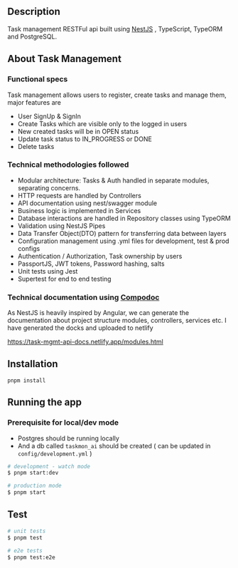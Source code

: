 ## Description

Task management RESTFul api built using [NestJS](https://github.com/nestjs/nest) , TypeScript, TypeORM and PostgreSQL.

## About Task Management

### Functional specs

Task management allows users to register, create tasks and manage them, major features are

- User SignUp & SignIn
- Create Tasks which are visible only to the logged in users
- New created tasks will be in OPEN status
- Update task status to IN_PROGRESS or DONE
- Delete tasks

### Technical methodologies followed

- Modular architecture: Tasks & Auth handled in separate modules, separating concerns.
- HTTP requests are handled by Controllers
- API documentation using nest/swagger module
- Business logic is implemented in Services
- Database interactions are handled in Repository classes using TypeORM
- Validation using NestJS Pipes
- Data Transfer Object(DTO) pattern for transferring data between layers
- Configuration management using .yml files for development, test & prod configs
- Authentication / Authorization, Task ownership by users
- PassportJS, JWT tokens, Password hashing, salts
- Unit tests using Jest
- Supertest for end to end testing

### Technical documentation using [Compodoc](https://compodoc.app)

As NestJS is heavily inspired by Angular, we can generate the documentation about project structure modules, controllers, services etc. I
have generated the docks and uploaded to netlify

https://task-mgmt-api-docs.netlify.app/modules.html

## Installation

```
pnpm install
```

## Running the app

### Prerequisite for local/dev mode

- Postgres should be running locally
- And a db called `taskmon_ai` should be created ( can be updated in `config/development.yml` )

```bash
# development - watch mode
$ pnpm start:dev

# production mode
$ pnpm start
```

## Test

```bash
# unit tests
$ pnpm test

# e2e tests
$ pnpm test:e2e

```
